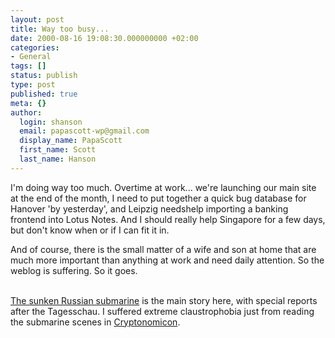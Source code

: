 ```yaml
---
layout: post
title: Way too busy...
date: 2000-08-16 19:08:30.000000000 +02:00
categories:
- General
tags: []
status: publish
type: post
published: true
meta: {}
author:
  login: shanson
  email: papascott-wp@gmail.com
  display_name: PapaScott
  first_name: Scott
  last_name: Hanson
---
```

<p>I'm doing way too much. Overtime at work... we're launching our main site at the end of the month, I need to put together a quick bug database for Hanover 'by yesterday', and Leipzig needshelp importing a banking frontend into Lotus Notes. And I should really help Singapore for a few days, but don't know when or if I can fit it in. </p>
<p>And of course, there is the small matter of a wife and son at home that are much more important than anything at work and need daily attention. So the weblog is suffering. So it goes.</p>
<p><a href="http://www.cnn.com/2000/WORLD/europe/08/16/russia.submarine.01/index.html"><br />
The sunken Russian submarine</a> is the main story here, with special reports after the Tagesschau. I suffered extreme claustrophobia just from reading the submarine scenes in <a href="http://www.cryptonomicon.com/">Cryptonomicon</a>.</p>
